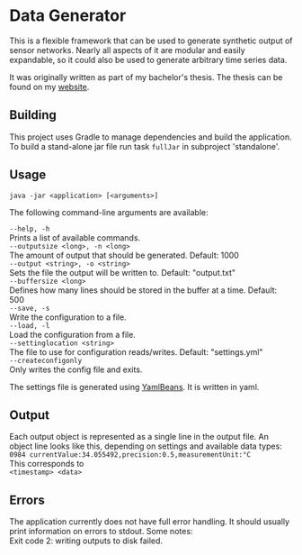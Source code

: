 # Data Generator

This is a flexible framework that can be used to generate synthetic output of sensor networks.
Nearly all aspects of it are modular and easily expandable, so it could also be used to generate arbitrary time series data.

It was originally written as part of my bachelor's thesis.
The thesis can be found on my [website](https://traubenuss.de/blog/bachelorthesis/bachelor_thesis.pdf).

## Building

This project uses Gradle to manage dependencies and build the application.  
To build a stand-alone jar file run task `fullJar` in subproject 'standalone'.  

## Usage

`java -jar <application> [<arguments>]`  

The following command-line arguments are available:  

`--help, -h`  
Prints a list of available commands.  
`--outputsize <long>, -n <long>`  
The amount of output that should be generated. Default: 1000  
`--output <string>, -o <string>`  
Sets the file the output will be written to. Default: "output.txt"  
`--buffersize <long>`  
Defines how many lines should be stored in the buffer at a time. Default: 500  
`--save, -s`  
Write the configuration to a file.  
`--load, -l`  
Load the configuration from a file.  
`--settinglocation <string>`  
The file to use for configuration reads/writes. Default: "settings.yml"  
`--createconfigonly`  
Only writes the config file and exits.  

The settings file is generated using <a href="https://github.com/EsotericSoftware/yamlbeans">YamlBeans</a>. It is 
written in yaml.  

## Output

Each output object is represented as a single line in the output file. An object line looks like this, depending on 
settings 
and available data types:  
`0984 currentValue:34.055492,precision:0.5,measurementUnit:°C`  
This corresponds to  
`<timestamp> <data>`

## Errors

The application currently does not have full error handling. It should usually print information on errors to stdout. Some notes:  
Exit code 2: writing outputs to disk failed.
